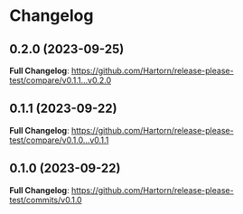 # Changelog

## 0.2.0 (2023-09-25)

**Full Changelog**: https://github.com/Hartorn/release-please-test/compare/v0.1.1...v0.2.0

## 0.1.1 (2023-09-22)

**Full Changelog**: https://github.com/Hartorn/release-please-test/compare/v0.1.0...v0.1.1

## 0.1.0 (2023-09-22)

**Full Changelog**: https://github.com/Hartorn/release-please-test/commits/v0.1.0
